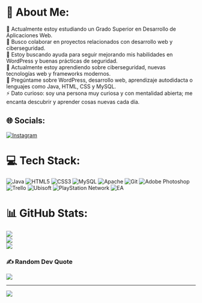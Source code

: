 # 💫 About Me:
🔭 Actualmente estoy estudiando un Grado Superior en Desarrollo de Aplicaciones Web.<br>👯 Busco colaborar en proyectos relacionados con desarrollo web y ciberseguridad.<br>🤝 Estoy buscando ayuda para seguir mejorando mis habilidades en WordPress y buenas prácticas de seguridad.<br>🌱 Actualmente estoy aprendiendo sobre ciberseguridad, nuevas tecnologías web y frameworks modernos.<br>💬 Pregúntame sobre WordPress, desarrollo web, aprendizaje autodidacta o lenguajes como Java, HTML, CSS y MySQL.<br>⚡ Dato curioso: soy una persona muy curiosa y con mentalidad abierta; me encanta descubrir y aprender cosas nuevas cada día.


## 🌐 Socials:
[![Instagram](https://img.shields.io/badge/Instagram-%23E4405F.svg?logo=Instagram&logoColor=white)](https://instagram.com/silvi.gzj) 

# 💻 Tech Stack:
![Java](https://img.shields.io/badge/java-%23ED8B00.svg?style=for-the-badge&logo=openjdk&logoColor=white) ![HTML5](https://img.shields.io/badge/html5-%23E34F26.svg?style=for-the-badge&logo=html5&logoColor=white) ![CSS3](https://img.shields.io/badge/css3-%231572B6.svg?style=for-the-badge&logo=css3&logoColor=white) ![MySQL](https://img.shields.io/badge/mysql-4479A1.svg?style=for-the-badge&logo=mysql&logoColor=white) ![Apache](https://img.shields.io/badge/apache-%23D42029.svg?style=for-the-badge&logo=apache&logoColor=white) ![Git](https://img.shields.io/badge/git-%23F05033.svg?style=for-the-badge&logo=git&logoColor=white) ![Adobe Photoshop](https://img.shields.io/badge/adobe%20photoshop-%2331A8FF.svg?style=for-the-badge&logo=adobe%20photoshop&logoColor=white) ![Trello](https://img.shields.io/badge/Trello-%23026AA7.svg?style=for-the-badge&logo=Trello&logoColor=white) ![Ubisoft](https://img.shields.io/badge/Ubisoft-%23F5F5F5.svg?style=for-the-badge&logo=Ubisoft&logoColor=black) ![PlayStation Network](https://img.shields.io/badge/PSN-%230070D1.svg?style=for-the-badge&logo=Playstation&logoColor=white) ![EA](https://img.shields.io/badge/ea-%23000000.svg?style=for-the-badge&logo=ea&logoColor=white)
# 📊 GitHub Stats:
![](https://github-readme-stats.vercel.app/api?username=S-GZJ&theme=blue-green&hide_border=false&include_all_commits=false&count_private=false)<br/>
![](https://nirzak-streak-stats.vercel.app/?user=S-GZJ&theme=blue-green&hide_border=false)<br/>
![](https://github-readme-stats.vercel.app/api/top-langs/?username=S-GZJ&theme=blue-green&hide_border=false&include_all_commits=false&count_private=false&layout=compact)

### ✍️ Random Dev Quote
![](https://quotes-github-readme.vercel.app/api?type=horizontal&theme=radical)

---
[![](https://visitcount.itsvg.in/api?id=S-GZJ&icon=0&color=3)](https://visitcount.itsvg.in)

